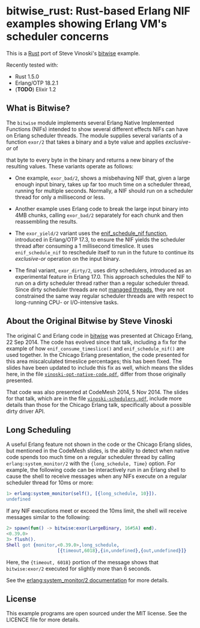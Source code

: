 # bitwise_rust: Rust-based Erlang NIF examples showing Erlang VM's scheduler concerns

This is a [Rust](https://www.rust-lang.org/) port of Steve Vinoski's
[bitwise](https://github.com/vinoski/bitwise) example.

Recently tested with:

- Rust 1.5.0
- Erlang/OTP 18.2.1
- (**TODO**) Elixir 1.2

## What is Bitwise?

The `bitwise` module implements several Erlang Native Implemented
Functions (NIFs) intended to show several different effects NIFs can
have on Erlang scheduler threads. The module supplies several variants
of a function `exor/2` that takes a binary and a byte value and
applies *exclusive-or* of

that byte to every byte in the binary and returns a new binary of the
resulting values. These variants operate as follows:

* One example, `exor_bad/2`, shows a misbehaving NIF that, given a
  large enough input binary, takes up far too much time on a scheduler
  thread, running for multiple seconds. Normally, a NIF should run on
  a scheduler thread for only a millisecond or less.

* Another example uses Erlang code to break the large input binary
  into 4MB chunks, calling `exor_bad/2` separately for each chunk and
  then reassembling the results.

* The `exor_yield/2` variant uses the
  [enif_schedule_nif function](http://www.erlang.org/doc/man/erl_nif.html#enif_schedule_nif),
  introduced in Erlang/OTP 17.3, to ensure the NIF yields the
  scheduler thread after consuming a 1 millisecond timeslice. It uses
  `enif_schedule_nif` to reschedule itself to run in the future to
  continue its *exclusive-or* operation on the input binary.

* The final variant, `exor_dirty/2`, uses dirty schedulers, introduced
  as an experimental feature in Erlang 17.0. This approach schedules
  the NIF to run on a dirty scheduler thread rather than a regular
  scheduler thread. Since dirty scheduler threads are not
  [managed threads](https://github.com/erlang/otp/blob/maint/erts/emulator/internal_doc/ThreadProgress.md),
  they are not constrained the same way regular scheduler threads are
  with respect to long-running CPU- or I/O-intensive tasks.

## About the Original Bitwise by Steve Vinoski

The original C and Erlang code in [bitwise](https://github.com/vinoski/bitwise/)
was presented at Chicago Erlang, 22 Sep 2014. The code has evolved
since that talk, including a fix for the example of how
`enif_consume_timeslice()` and `enif_schedule_nif()` are used
together. In the Chicago Erlang presentation, the code presented for
this area miscalculated timeslice percentages; this has been
fixed. The slides have been updated to include this fix as well, which
means the slides here, in the file
[`vinoski-opt-native-code.pdf`](https://github.com/vinoski/bitwise/blob/master/vinoski-opt-native-code.pdf),
differ from those originally presented.

That code was also presented at CodeMesh 2014, 5 Nov 2014. The slides
for that talk, which are in the file
[`vinoski-schedulers.pdf`](https://github.com/vinoski/bitwise/blob/master/vinoski-schedulers.pdf),
include more details than those for the Chicago Erlang talk,
specifically about a possible dirty driver API.

## Long Scheduling

A useful Erlang feature not shown in the code or the Chicago Erlang
slides, but mentioned in the CodeMesh slides, is the ability to detect
when native code spends too much time on a regular scheduler thread by
calling `erlang:system_monitor/2` with the `{long_schedule, Time}`
option. For example, the following code can be interactively run in an
Erlang shell to cause the shell to receive messages when any NIFs
execute on a regular scheduler thread for 10ms or more:

```erl
1> erlang:system_monitor(self(), [{long_schedule, 10}]).
undefined
```

If any NIF executions meet or exceed the 10ms limit, the shell will
receive messages similar to the following:

```erl
2> spawn(fun() -> bitwise:exor(LargeBinary, 16#5A) end).
<0.39.0>
3> flush().
Shell got {monitor,<0.39.0>,long_schedule,
                   [{timeout,6018},{in,undefined},{out,undefined}]}
```

Here, the `{timeout, 6018}` portion of the message shows that
`bitwise:exor/2` executed for slightly more than 6 seconds.

See the
[erlang:system_monitor/2 documentation](http://www.erlang.org/doc/man/erlang.html#system_monitor-2)
for more details.

## License

This example programs are open sourced under the MIT license. See the
LICENCE file for more details.
